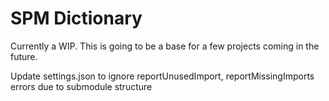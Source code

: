 # SPM Dictionary

Currently a WIP. This is going to be a base for a few projects coming in the future.

Update settings.json to ignore reportUnusedImport, reportMissingImports errors due to submodule structure